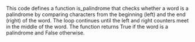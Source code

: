 This code defines a function is_palindrome that checks whether a word is a palindrome by comparing characters from the beginning (left) and the end (right) of the word. 
The loop continues until the left and right counters meet in the middle of the word. The function returns True if the word is a palindrome and False otherwise.

